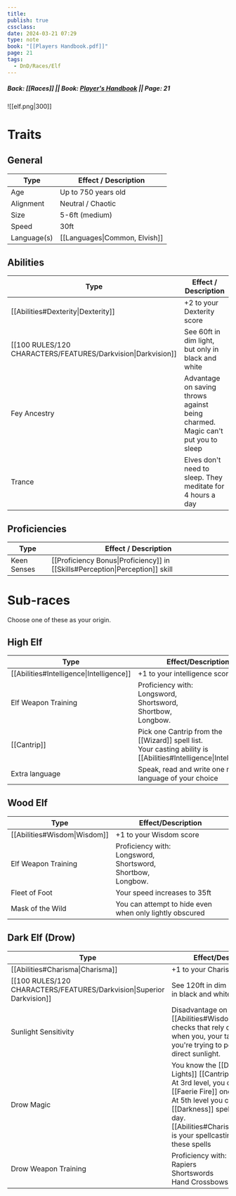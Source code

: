 ```yaml
---
title: 
publish: true
cssclass: 
date: 2024-03-21 07:29
type: note
book: "[[Players Handbook.pdf]]"
page: 21
tags:
  - DnD/Races/Elf
---
```

##### Back: [[Races]] || Book: [Player's Handbook](https://drive.google.com/drive/folders/1O5bhpYizcIT5xxAoLOuzCRht_PVS7VSG?usp=sharing) || Page: 21

![[elf.png|300]]

# Traits
## General
| Type        | Effect / Description          |
| ----------- | ----------------------------- |
| Age         | Up to 750 years old           |
| Alignment   | Neutral / Chaotic             |
| Size        | 5-6ft (medium)                |
| Speed       | 30ft                          |
| Language(s) | [[Languages\|Common, Elvish]] |
## Abilities
| Type                                                         | Effect / Description                                                              |
| ------------------------------------------------------------ | --------------------------------------------------------------------------------- |
| [[Abilities#Dexterity\|Dexterity]]                           | +2 to your Dexterity score                                                        |
| [[100 RULES/120 CHARACTERS/FEATURES/Darkvision\|Darkvision]] | See 60ft in dim light, but only in black and white                                |
| Fey Ancestry                                                 | Advantage on saving throws against being charmed.<br>Magic can't put you to sleep |
| Trance                                                       | Elves don't need to sleep. They meditate for 4 hours a day                        |
## Proficiencies
| Type        | Effect / Description                                                          |
| ----------- | ----------------------------------------------------------------------------- |
| Keen Senses | [[Proficiency Bonus\|Proficiency]] in [[Skills#Perception\|Perception]] skill |

# Sub-races
Choose one of these as your origin.
## High Elf

| Type                                     | Effect/Description                                                                                                   |
| ---------------------------------------- | -------------------------------------------------------------------------------------------------------------------- |
| [[Abilities#Intelligence\|Intelligence]] | +1 to your intelligence score                                                                                        |
| Elf Weapon Training                      | Proficiency with:<br>Longsword,<br>Shortsword,<br>Shortbow,<br>Longbow.                                              |
| [[Cantrip]]                              | Pick one Cantrip from the [[Wizard]] spell list.<br>Your casting ability is [[Abilities#Intelligence\|Intelligence]] |
| Extra language                           | Speak, read and write one more language of your choice                                                               |
## Wood Elf

| Type                         | Effect/Description                                                      |
| ---------------------------- | ----------------------------------------------------------------------- |
| [[Abilities#Wisdom\|Wisdom]] | +1 to your Wisdom score                                                 |
| Elf Weapon Training          | Proficiency with:<br>Longsword,<br>Shortsword,<br>Shortbow,<br>Longbow. |
| Fleet of Foot                | Your speed increases to 35ft                                            |
| Mask of the Wild             | You can attempt to hide even when only lightly obscured                 |


## Dark Elf (Drow)

| Type                                                                  | Effect/Description                                                                                                                                                                                                                                           |
| --------------------------------------------------------------------- | ------------------------------------------------------------------------------------------------------------------------------------------------------------------------------------------------------------------------------------------------------------ |
| [[Abilities#Charisma\|Charisma]]                                      | +1 to your Charisma score                                                                                                                                                                                                                                    |
| [[100 RULES/120 CHARACTERS/FEATURES/Darkvision\|Superior Darkvision]] | See 120ft in dim light, but only in black and white                                                                                                                                                                                                          |
| Sunlight Sensitivity                                                  | Disadvantage on attack and [[Abilities#Wisdom\|Wisdom]] checks that rely on sight<br>when you, your target or what you're trying to perceive is direct sunlight.                                                                                             |
| Drow Magic                                                            | You know the [[Dancing Lights]] [[Cantrip]].<br>At 3rd level, you can cast [[Faerie Fire]] once per day.<br>At 5th level you can cast the [[Darkness]] spell once per day.<br>[[Abilities#Charisma\|Charisma]] is your spellcasting ability for these spells |
| Drow Weapon Training                                                  | Proficiency with:<br>Rapiers<br>Shortswords<br>Hand Crossbows                                                                                                                                                                                                |


